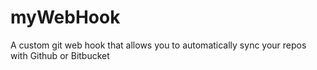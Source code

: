 myWebHook
=========

A custom git web hook that allows you to automatically sync your repos with Github or Bitbucket